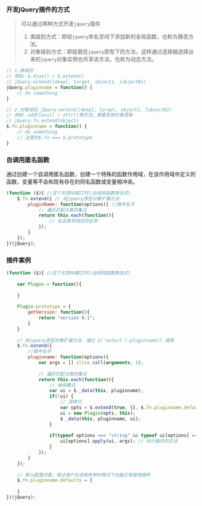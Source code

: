 ### 开发jQuery插件的方式

> 可以通过两种方式开发`jquery`插件
>
> 1. 类级别方式：即给`jquery`命名空间下添加新的全局函数，也称为静态方法。
> 2. 对象级别方式：即挂载在`jquery`原型下的方法，这样通过选择器选择出来的`jquery`对象实例也共享该方法，也称为动态方法。

```javascript
// 1.类级别 
// 例如：$.Ajax() / $.extend()
// jQuery.extend([deep], target, object1, [objectN])
jQuery.pluginname = function() {
    // do something
}

// 2.对象级别 jQuery.extend([deep], target, object1, [objectN])
// 例如：addClass() / attr()等方法，需要实例对象调用
// jQuery.fn.extend(object)
$.fn.pluginname = function() {
    // do something
  	// 这里的$.fn === $.prototype
}
```



### 自调用匿名函数

通过创建一个自调用匿名函数，创建一个特殊的函数作用域，在该作用域中定义的函数，变量等不会和现有存在的同名函数或变量相冲突。

```javascript
(function ($){ //这个东西叫做IIFE(自调用函数表达式)
	$.fn.extend({ // 给jquery原型对象扩展方法
		pluginName: function(options){ //插件名字
			// 遍历匹配元素的集合
			return this.each(function(){
				// 在这里写相应的业务
			});
		}
	});
})(jQuery);
```



### 插件案例

```javascript
(function ($){ //这个东西叫做IIFE(自调用函数表达式)
	
	var Plugin = function(){
		
	}
	
	Plugin.prototype = {
		getVersion: function(){
			return "version 0.1";
		}
	}
	
	// 给jquery原型对象扩展方法，通过 $('select').pluginname() 调用
	$.fn.extend({
		//插件名字
		pluginname: function(options){
			var args = [].slice.call(arguments, 1);
          
            // 遍历匹配元素的集合
			return this.each(function(){
				// 单例模式
				var ui = $._data(this, pluginname);
				if(!ui) {
					// 深拷贝
					var opts = $.extend(true, {}, $.fn.pluginname.defaults, typeof options === "object" : options : {});
					ui = new Plugin(opts, this);
					$._data(this, pluginname, ui);
				}
				
				if(typeof options === "string" && typeof ui[options] == "function") {
					ui[options].apply(ui, args); // 执行插件的方法
				}
			});
		}
	});
	
	// 默认配置对象，保证用户在没有传参时情况下也能正常使用插件
	$.fn.pluginname.defaults = {
		
	}
})(jQuery);
```

